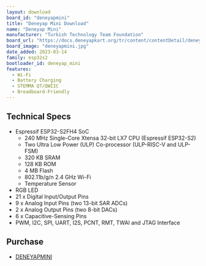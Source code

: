 ```yaml
---
layout: download
board_id: "deneyapmini"
title: "Deneyap Mini Download"
name: "Deneyap Mini"
manufacturer: "Turkish Technology Team Foundation"
board_url: "https://docs.deneyapkart.org/tr/content/contentDetail/deneyap-mini"
board_image: "deneyapmini.jpg"
date_added: 2023-03-14
family: esp32s2
bootloader_id: deneyap_mini
features:
  - Wi-Fi
  - Battery Charging
  - STEMMA QT/QWIIC
  - Breadboard-Friendly
---
```


## Technical Specs
  - Espressif ESP32-S2FH4 SoC
    - 240 MHz Single-Core Xtensa 32-bit LX7 CPU (Espressif ESP32-S2)
    - Two Ultra Low Power (ULP) Co-processor (ULP­-RISC-­V and ULP-FSM)
    - 320 KB SRAM
    - 128 KB ROM
    - 4 MB Flash
    - 802.11b/g/n 2.4 GHz Wi-Fi
    - Temperature Sensor
  - RGB LED
  - 21 x Digital Input/Output Pins
  -  9 x Analog Input Pins (two 13-bit SAR ADCs)
  -  2 x Analog Output Pins (two 8-bit DACs)
  -  6 x Capacitive-Sensing Pins
  -  PWM, I2C, SPI, UART, I2S, PCNT, RMT, TWAI and JTAG Interface

## Purchase
* [DENEYAPMINI](https://magaza.deneyapkart.org/tr/product/detail/deneyap-mini)
